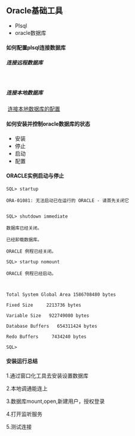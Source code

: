 ## Oracle基础工具

* Plsql
* oracle数据库



#### 如何配置plsql连接数据库

##### 	连接远程数据库

​		

##### 	连接本地数据库

​		[连接本地数据库的配置](https://www.cnblogs.com/fengjunming/p/7966110.html)





#### 如何安装并控制oracle数据库的状态

* 安装
* 停止
* 启动
* 配置





#### ORACLE实例启动与停止

```shell
SQL> startup

ORA-01081: 无法启动已在运行的 ORACLE - 请首先关闭它


SQL> shutdown immediate

数据库已经关闭。

已经卸载数据库。

ORACLE 例程已经关闭。

SQL> startup nomount

ORACLE 例程已经启动。



Total System Global Area 1586708480 bytes

Fixed Size     2213736 bytes

Variable Size   922749080 bytes

Database Buffers   654311424 bytes

Redo Buffers     7434240 bytes

SQL> 
```





#### 安装运行总结

1.通过窗口化工具去安装设置数据库

2.本地调通能连上

3.数据库mount,open,新建用户，授权登录

4.打开监听服务

5.测试连接



